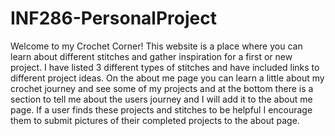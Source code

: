 # INF286-PersonalProject

Welcome to my Crochet Corner! This website is a place where you can learn about different stitches and gather inspiration for a first
		or new project. I have listed 3 different types of stitches and have included links to different project ideas. On the about me 
		page you can learn a little about my crochet journey and see some of my projects and at the bottom there is a section to tell me
		about the users journey and I will add it to the about me page. If a user finds these projects and stitches to be helpful I encourage them to submit
		pictures of their completed projects to the about page.

